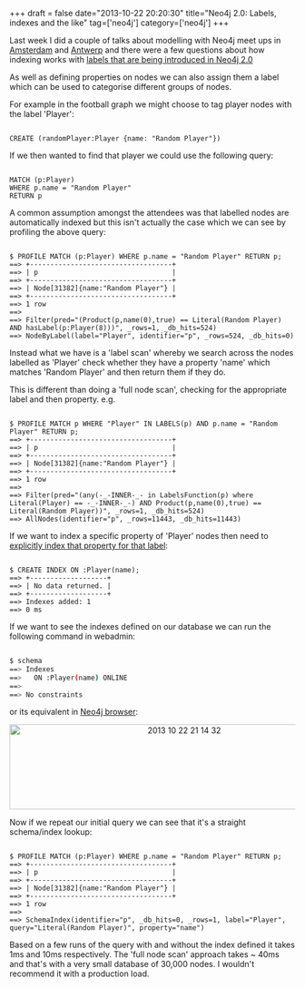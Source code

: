 +++
draft = false
date="2013-10-22 20:20:30"
title="Neo4j 2.0: Labels, indexes and the like"
tag=['neo4j']
category=['neo4j']
+++

<p>Last week I did a couple of talks about modelling with Neo4j meet ups in <a href="http://www.meetup.com/graphdb-netherlands/events/137335992/">Amsterdam</a> and <a href="http://www.meetup.com/graphdb-belgium/events/137336622/">Antwerp</a> and there were a few questions about how indexing works with <a href="http://www.terminalstate.net/2013/05/labels-and-schema-indexes-in-neo4j.html?m=1">labels that are being introduced in Neo4j 2.0</a></p>


<p>As well as defining properties on nodes we can also assign them a label which can be used to categorise different groups of nodes.</p>


<p>For example in the football graph we might choose to tag player nodes with the label 'Player':</p>



~~~cypher

CREATE (randomPlayer:Player {name: "Random Player"})
~~~

<p>If we then wanted to find that player we could use the following query:</p>



~~~cypher

MATCH (p:Player) 
WHERE p.name = "Random Player" 
RETURN p
~~~

<p>A common assumption amongst the attendees was that labelled nodes are automatically indexed but this isn't actually the case which we can see by profiling the above query:</p>



~~~cypher

$ PROFILE MATCH (p:Player) WHERE p.name = "Random Player" RETURN p;
==> +-----------------------------------+
==> | p                                 |
==> +-----------------------------------+
==> | Node[31382]{name:"Random Player"} |
==> +-----------------------------------+
==> 1 row
==> 
==> Filter(pred="(Product(p,name(0),true) == Literal(Random Player) AND hasLabel(p:Player(8)))", _rows=1, _db_hits=524)
==> NodeByLabel(label="Player", identifier="p", _rows=524, _db_hits=0)
~~~

<p>Instead what we have is a 'label scan' whereby we search across the nodes labelled as 'Player' check whether they have a property 'name' which matches 'Random Player' and then return them if they do.</p>


<p>This is different than doing a 'full node scan', checking for the appropriate label and then property. e.g.</p>



~~~cypher

$ PROFILE MATCH p WHERE "Player" IN LABELS(p) AND p.name = "Random Player" RETURN p;
==> +-----------------------------------+
==> | p                                 |
==> +-----------------------------------+
==> | Node[31382]{name:"Random Player"} |
==> +-----------------------------------+
==> 1 row
==> 
==> Filter(pred="(any(-_-INNER-_- in LabelsFunction(p) where Literal(Player) == -_-INNER-_-) AND Product(p,name(0),true) == Literal(Random Player))", _rows=1, _db_hits=524)
==> AllNodes(identifier="p", _rows=11443, _db_hits=11443)
~~~

<p>If we want to index a specific property of 'Player' nodes then need to <a href="http://docs.neo4j.org/chunked/milestone/query-schema-index.html">explicitly index that property for that label</a>:</p>



~~~cypher

$ CREATE INDEX ON :Player(name);
==> +-------------------+
==> | No data returned. |
==> +-------------------+
==> Indexes added: 1
==> 0 ms
~~~

<p>If we want to see the indexes defined on our database we can run the following command in webadmin:</p>



~~~bash

$ schema
==> Indexes
==>   ON :Player(name) ONLINE  
==> 
==> No constraints
~~~

<p>or its equivalent in <a href="http://blog.neo4j.org/2013/10/neo4j-200-m06-introducing-neo4js-browser.html">Neo4j browser</a>:</p>


<div align="center">
<img src="{{<siteurl>}}/uploads/2013/10/2013-10-22_21-14-32.png" alt="2013 10 22 21 14 32" title="2013-10-22_21-14-32.png" border="0" width="600" height="150" />
</div>

<p>Now if we repeat our initial query we can see that it's a straight schema/index lookup:</p>



~~~cypher

$ PROFILE MATCH (p:Player) WHERE p.name = "Random Player" RETURN p;
==> +-----------------------------------+
==> | p                                 |
==> +-----------------------------------+
==> | Node[31382]{name:"Random Player"} |
==> +-----------------------------------+
==> 1 row
==> 
==> SchemaIndex(identifier="p", _db_hits=0, _rows=1, label="Player", query="Literal(Random Player)", property="name")
~~~

<p>Based on a few runs of the query with and without the index defined it takes 1ms and 10ms respectively. The 'full node scan' approach takes ~ 40ms and that's with a very small database of 30,000 nodes. I wouldn't recommend it with a production load.</p>

